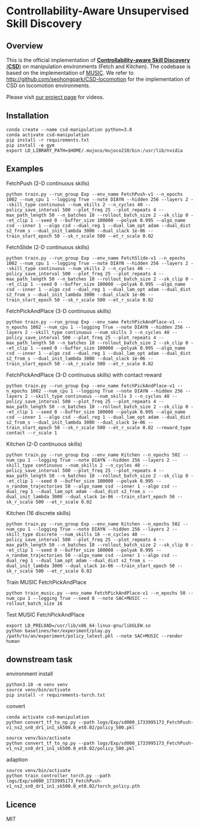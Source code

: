 # Controllability-Aware Unsupervised Skill Discovery


## Overview
This is the official implementation of [**Controllability-aware Skill Discovery** (**CSD**)](https://arxiv.org/abs/2302.05103) on manipulation environments (Fetch and Kitchen).
The codebase is based on the implementation of [MUSIC](https://github.com/ruizhaogit/music).
We refer to http://github.com/seohongpark/CSD-locomotion for the implementation of CSD on locomotion environments.

Please visit [our project page](https://seohong.me/projects/csd/) for videos.

## Installation

```
conda create --name csd-manipulation python=3.8
conda activate csd-manipulation
pip install -r requirements.txt
pip install -e gym
export LD_LIBRARY_PATH=$HOME/.mujoco/mujoco210/bin:/usr/lib/nvidia
```


## Examples

FetchPush (2-D continuous skills)
```
python train.py --run_group Exp --env_name FetchPush-v1 --n_epochs 1002 --num_cpu 1 --logging True --note DIAYN --hidden 256 --layers 2 --skill_type continuous --num_skills 2 --n_cycles 40 --policy_save_interval 500 --plot_freq 25 --plot_repeats 4 --max_path_length 50 --n_batches 10 --rollout_batch_size 2 --sk_clip 0 --et_clip 1 --seed 0 --buffer_size 100000 --polyak 0.995 --algo_name csd --inner 1 --algo csd --dual_reg 1 --dual_lam_opt adam --dual_dist s2_from_s --dual_init_lambda 3000 --dual_slack 1e-06 --train_start_epoch 50 --sk_r_scale 500 --et_r_scale 0.02
```
FetchSlide (2-D continuous skills)
```
python train.py --run_group Exp --env_name FetchSlide-v1 --n_epochs 1002 --num_cpu 1 --logging True --note DIAYN --hidden 256 --layers 2 --skill_type continuous --num_skills 2 --n_cycles 40 --policy_save_interval 500 --plot_freq 25 --plot_repeats 4 --max_path_length 50 --n_batches 10 --rollout_batch_size 2 --sk_clip 0 --et_clip 1 --seed 0 --buffer_size 100000 --polyak 0.995 --algo_name csd --inner 1 --algo csd --dual_reg 1 --dual_lam_opt adam --dual_dist s2_from_s --dual_init_lambda 3000 --dual_slack 1e-06 --train_start_epoch 50 --sk_r_scale 500 --et_r_scale 0.02
```
FetchPickAndPlace (3-D continuous skills)
```
python train.py --run_group Exp --env_name FetchPickAndPlace-v1 --n_epochs 1002 --num_cpu 1 --logging True --note DIAYN --hidden 256 --layers 2 --skill_type continuous --num_skills 3 --n_cycles 40 --policy_save_interval 500 --plot_freq 25 --plot_repeats 4 --max_path_length 50 --n_batches 10 --rollout_batch_size 2 --sk_clip 0 --et_clip 1 --seed 0 --buffer_size 100000 --polyak 0.995 --algo_name csd --inner 1 --algo csd --dual_reg 1 --dual_lam_opt adam --dual_dist s2_from_s --dual_init_lambda 3000 --dual_slack 1e-06 --train_start_epoch 50 --sk_r_scale 500 --et_r_scale 0.02
```
FetchPickAndPlace (3-D continuous skills) with contact reward
```
python train.py --run_group Exp --env_name FetchPickAndPlace-v1 --n_epochs 1002 --num_cpu 1 --logging True --note DIAYN --hidden 256 --layers 2 --skill_type continuous --num_skills 3 --n_cycles 40 --policy_save_interval 500 --plot_freq 25 --plot_repeats 4 --max_path_length 50 --n_batches 10 --rollout_batch_size 2 --sk_clip 0 --et_clip 1 --seed 0 --buffer_size 100000 --polyak 0.995 --algo_name csd --inner 1 --algo csd --dual_reg 1 --dual_lam_opt adam --dual_dist s2_from_s --dual_init_lambda 3000 --dual_slack 1e-06 --train_start_epoch 50 --sk_r_scale 500 --et_r_scale 0.02 --reward_type contact --r_scale 1
```
Kitchen (2-D continuous skills)
```
python train.py --run_group Exp --env_name Kitchen --n_epochs 502 --num_cpu 1 --logging True --note DIAYN --hidden 256 --layers 2 --skill_type continuous --num_skills 2 --n_cycles 40 --policy_save_interval 500 --plot_freq 25 --plot_repeats 4 --max_path_length 50 --n_batches 10 --rollout_batch_size 2 --sk_clip 0 --et_clip 1 --seed 0 --buffer_size 100000 --polyak 0.995 --n_random_trajectories 50 --algo_name csd --inner 1 --algo csd --dual_reg 1 --dual_lam_opt adam --dual_dist s2_from_s --dual_init_lambda 3000 --dual_slack 1e-06 --train_start_epoch 50 --sk_r_scale 500 --et_r_scale 0.02
```
Kitchen (16 discrete skills)
```
python train.py --run_group Exp --env_name Kitchen --n_epochs 502 --num_cpu 1 --logging True --note DIAYN --hidden 256 --layers 2 --skill_type discrete --num_skills 16 --n_cycles 40 --policy_save_interval 500 --plot_freq 25 --plot_repeats 4 --max_path_length 50 --n_batches 10 --rollout_batch_size 2 --sk_clip 0 --et_clip 1 --seed 0 --buffer_size 100000 --polyak 0.995 --n_random_trajectories 50 --algo_name csd --inner 1 --algo csd --dual_reg 1 --dual_lam_opt adam --dual_dist s2_from_s --dual_init_lambda 3000 --dual_slack 1e-06 --train_start_epoch 50 --sk_r_scale 500 --et_r_scale 0.02
```
Train MUSIC FetchPickAndPlace
```
python train_music.py --env_name FetchPickAndPlace-v1 --n_epochs 50 --num_cpu 1 --logging True --seed 0 --note SAC+MUSIC --rollout_batch_size 16
```
Test MUSIC FetchPickAndPlace
```
export LD_PRELOAD=/usr/lib/x86_64-linux-gnu/libGLEW.so
python baselines/her/experiment/play.py /path/to/an/experiment/policy_latest.pkl --note SAC+MUSIC --render human
```

## downstream task

environment install
```
python3.10 -m venv venv
source venv/bin/activate
pip install -r requirements-torch.txt
```

convert
```
conda activate csd-manipulation
python convert_tf_to_np.py --path logs/Exp/sd000_1733995173_FetchPush-v1_ns2_sn0_dr1_in1_sk500.0_et0.02/policy_500.pkl

```

```
source venv/bin/activate
python convert_tf_to_np.py --path logs/Exp/sd000_1733995173_FetchPush-v1_ns2_sn0_dr1_in1_sk500.0_et0.02/policy_500.pkl
```

adaption
```
source venv/bin/activate
python train_controller_torch.py --path logs/Exp/sd000_1733995173_FetchPush-v1_ns2_sn0_dr1_in1_sk500.0_et0.02/torch_policy.pth
```


## Licence

MIT
